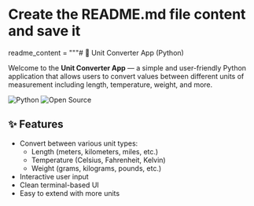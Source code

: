# Create the README.md file content and save it

readme_content = """# 🧮 Unit Converter App (Python)

Welcome to the **Unit Converter App** — a simple and user-friendly Python application that allows users to convert values between different units of measurement including length, temperature, weight, and more.

![Python](https://img.shields.io/badge/Python-3.x-blue.svg)
![Open Source](https://img.shields.io/badge/License-MIT-brightgreen)



## ✨ Features

- Convert between various unit types:
  - Length (meters, kilometers, miles, etc.)
  - Temperature (Celsius, Fahrenheit, Kelvin)
  - Weight (grams, kilograms, pounds, etc.)
- Interactive user input
- Clean terminal-based UI
- Easy to extend with more units



